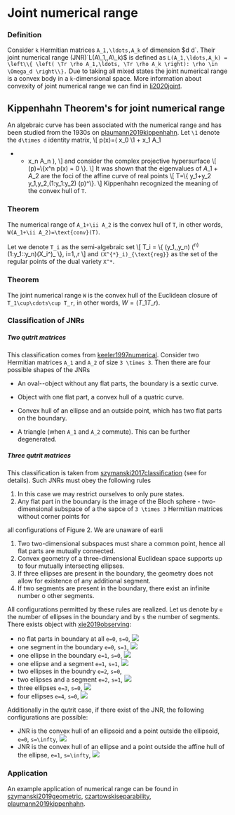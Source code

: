 # Joint numerical range

### Definition

Consider `k` Hermitian matrices `A_1,\ldots,A_k` of dimension $d d`.
Their joint numerical range (JNR)`L(A\_1,,A\_k)$ is defined as
`L(A_1,\ldots,A_k) = \left\\{ \left( \Tr \rho A_1,\ldots, \Tr \rho A_k
\right): \rho \in \Omega_d \right\\}.` Due to taking all mixed states
the joint numerical range is a convex body in a `k`-dimensional space.
More information about convexity of joint numerical range we can find in
[li2020joint](@cite).

## Kippenhahn Theorem's for joint numerical range

An algebraic curve has been associated with the numerical range and has
been studied from the 1930s on [plaumann2019kippenhahn](@cite). Let `\1`
denote the `d\times d` identity matrix, \\\[ p(x)=( x\_0 \\1 + x\_1 A\_1
+ + x\_n A\_n ), \\\] and consider the complex projective hypersurface
\\\[ (p)=\\{x^n p(x) = 0 \\}. \\\] It was shown that the eigenvalues of
$A\_1+ A\_2$ are the foci of the affine curve of real points \\\[ T=\\{
y\_1+y\_2 y\_1,y\_2,(1:y\_1:y\_2) (p)^\\}. \\\] Kippenhahn recognized
the meaning of the convex hull of `T`.

### Theorem

The numerical range of `A_1+\ii A_2` is the convex hull of `T`, in other
words, `W(A_1+\ii A_2)=\text{conv}(T)`.

Let we denote `T_i` as the semi-algebraic set \\\[ T\_i = \\{
(y\_1,,y\_n) (<sup>n)</sup> (1:y\_1::y\_n)(X\_i^)\_ \\},  i=1,,r \\\]
and `(X^{*}_i)_{\text{reg}}` as the set of the regular points of the
dual variety `X^*`.

### Theorem

The joint numerical range `W` is the convex hull of the Euclidean
closure of `T_1\cup\cdots\cup T_r`, in other words, $W = (T\_1T\_r)$.

### Classification of JNRs

##### Two qutrit matrices

This classification comes from [keeler1997numerical](@cite). Consider
two Hermitian matrices `A_1` and `A_2` of size `3 \times 3`. Then there
are four possible shapes of the JNRs

  - An oval--object without any flat parts, the boundary is a sextic
    curve.

<!-- -->

  - Object with one flat part, a convex hull of a quatric curve.

<!-- -->

  - Convex hull of an ellipse and an outside point, which has two flat
    parts on the boundary.

<!-- -->

  - A triangle (when `A_1` and `A_2` commute). This can be further
    degenerated.

##### Three qutrit matrices

This classification is taken from [szymanski2017classification](@cite)
(see for details). Such JNRs must obey the following rules

1.  In this case we may restrict ourselves to only pure states.
2.  Any flat part in the boundary is the image of the Bloch sphere -
    two-dimensional subspace of a the sapce of `3 \times 3` Hermitian
    matrices without corner points for

all configurations of Figure 2. We are unaware of earli

1.  Two two-dimensional subspaces must share a common point, hence all
    flat parts are mutually connected.
2.  Convex geometry of a three-dimensional Euclidean space supports up
    to four mutually intersecting ellipses.
3.  If three ellipses are present in the boundary, the geometry does not
    allow for existence of any additional segment.
4.  If two segments are present in the boundary, there exist an infinite
    number o other segments.

All configurations permitted by these rules are realized. Let us denote
by `e` the number of ellipses in the boundary and by `s` the number of
segments. There exists object with [xie2019observing](@cite):

  - no flat parts in boundary at all `e=0`, `s=0`,
    ![](/numerical-range/generalizations/img_5903.png)
  - one segment in the boundary `e=0`, `s=1`,
    ![](/numerical-range/generalizations/img_5935.png)
  - one ellipse in the boundary `e=1`, `s=0`,
    ![](/numerical-range/generalizations/img_5907.png)
  - one ellipse and a segment `e=1`, `s=1`,
    ![](/numerical-range/generalizations/img_5914.png)
  - two ellipses in the boundry `e=2`, `s=0`,
  - two ellipses and a segment `e=2`, `s=1`,
    ![](/numerical-range/generalizations/img_5968.png)
  - three ellipses `e=3`, `s=0`,
    ![](/numerical-range/generalizations/img_5886.png)
  - four ellipses `e=4`, `s=0`,
    ![](/numerical-range/generalizations/img_5957.png)

Additionally in the qutrit case, if there exist of the JNR, the
following configurations are possible:

  - JNR is the convex hull of an ellipsoid and a point outside the
    ellipsoid, `e=0`, `s=\infty`,
    ![](/numerical-range/generalizations/img_5944.png)
  - JNR is the convex hull of an ellipse and a point outside the affine
    hull of the ellipse, `e=1`, `s=\infty`,
    ![](/numerical-range/generalizations/img_5944bis.png)

### Application

An example application of numerical range can be found in
[szymanski2019geometric](@cite), [czartowskiseparability](@cite),
[plaumann2019kippenhahn](@cite).
